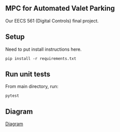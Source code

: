 ## MPC for Automated Valet Parking
Our EECS 561 (Digital Controls) final project.

## Setup
Need to put install instructions here.
```
pip install -r requirements.txt
```

## Run unit tests
From main directory, run:
```
pytest
```

## Diagram
[Diagram](doc/diagram.png)